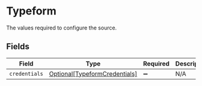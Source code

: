 # Typeform

The values required to configure the source.


## Fields

| Field                                                                       | Type                                                                        | Required                                                                    | Description                                                                 |
| --------------------------------------------------------------------------- | --------------------------------------------------------------------------- | --------------------------------------------------------------------------- | --------------------------------------------------------------------------- |
| `credentials`                                                               | [Optional[TypeformCredentials]](../../models/shared/typeformcredentials.md) | :heavy_minus_sign:                                                          | N/A                                                                         |